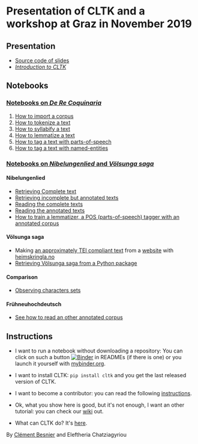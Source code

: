 # Presentation of CLTK and a workshop at Graz in November 2019

## Presentation 
- [Source code of slides](https://github.com/clemsciences/comparison_sigurdr_siegfried/tree/master/presentation)
- [*Introduction to CLTK*](graz_presentation_06112019.pdf)

## Notebooks

### [Notebooks on *De Re Coquinaria*](https://github.com/Sedictious/apicius)

 1. [How to import a corpus](https://github.com/Sedictious/apicius/blob/master/corpus_importer.ipynb)
 2. [How to tokenize a text](https://github.com/Sedictious/apicius/blob/master/text_tokenization.ipynb)
 3. [How to syllabify a text](https://github.com/Sedictious/apicius/blob/master/syllabification.ipynb)
 4. [How to lemmatize a text](https://github.com/Sedictious/apicius/blob/master/lemmatization.ipynb)
 5. [How to tag a text with parts-of-speech](https://github.com/Sedictious/apicius/blob/master/pos_tagging.ipynb)
 6. [How to tag a text with named-entities](https://github.com/Sedictious/apicius/blob/master/NER.ipynb)
 
 
### [Notebooks on *Nibelungenlied* and *Völsunga saga*](https://github.com/clemsciences/comparison_sigurdr_siegfried)
 
#### Nibelungenlied
- [Retrieving Complete text](https://github.com/clemsciences/comparison_sigurdr_siegfried/blob/master/sigurd/nib_augsburg/nibelungen-extraction.ipynb)
- [Retrieving incomplete but annotated texts]()
- [Reading the complete texts]()
- [Reading the annotated texts](https://github.com/clemsciences/comparison_sigurdr_siegfried/blob/master/sigurd/nib_marburg/nibelungenlied-m321-g1.ipynb)
- [How to train a lemmatizer, a POS (parts-of-speech) tagger with an annotated corpus](https://github.com/cltk/middle_high_german_models_cltk)
 
#### Völsunga saga
- Making [an approximately TEI compliant text]((https://github.com/clemsciences/old_norse_corpus/blob/master/norsecorpus/data/heimskringla/V%C3%B6lsunga_saga/tei/volsunga.xml)) from a [website](https://github.com/clemsciences/old_norse_corpus/tree/master/norsecorpus/data/heimskringla/V%C3%B6lsunga_saga/txt) with [heimskringla.no](https://heimskringla.no/wiki/Forside)
- [Retrieving Völsunga saga from a Python package](https://github.com/clemsciences/old_norse_corpus)

#### Comparison
- [Observing characters sets](https://github.com/clemsciences/comparison_sigurdr_siegfried/blob/master/sigurd/notebooks/sigfried_or_sigurdr.ipynb)

#### Frühneuhochdeutsch
- [See how to read an other annotated corpus](https://github.com/clemsciences/historical_german_notebooks)

## Instructions

- I want to run a notebook without downloading a repository: 
You can click on such a button [![Binder](https://mybinder.org/badge_logo.svg)](https://mybinder.org/v2/gh/Sedictious/apicius/master)
in READMEs (if there is one) or you launch it yourself with [mybinder.org](https://mybinder.org/).

- I want to install CLTK: `pip install cltk` and you get the last released version of CLTK.

- I want to become a contributor: you can read the following [instructions](https://github.com/cltk/cltk/wiki/Quickstart-for-contributors).

- Ok, what you show here is good, but it's not enough, I want an other tutorial: you can check our [wiki](https://github.com/cltk/cltk/wiki) out.

- What can CLTK do? It's [here](http://docs.cltk.org/en/latest/index.html).

 
By [Clément Besnier](www.clementbesnier.fr) and Eleftheria Chatziagyriou
 